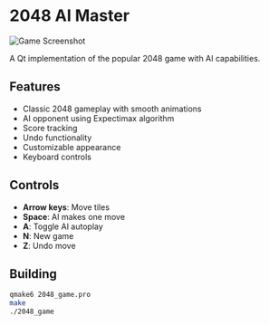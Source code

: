 # 2048 AI Master

![Game Screenshot](screenshot.png)

A Qt implementation of the popular 2048 game with AI capabilities.

## Features
- Classic 2048 gameplay with smooth animations
- AI opponent using Expectimax algorithm
- Score tracking
- Undo functionality
- Customizable appearance
- Keyboard controls

## Controls
- **Arrow keys**: Move tiles
- **Space**: AI makes one move
- **A**: Toggle AI autoplay
- **N**: New game
- **Z**: Undo move

## Building
```bash
qmake6 2048_game.pro
make
./2048_game